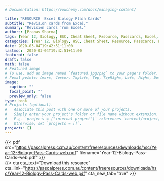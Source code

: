 ```yaml
---
# Documentation: https://wowchemy.com/docs/managing-content/

title: "RESOURCE: Excel Biology Flash Cards"
subtitle: "Revision cards from Excel."
summary: "Revision cards from Excel."
authors: [Pranav Sharma]
tags: [Year 12, Biology, HSC, Cheat Sheet, Resource, Passcards, Excel, Flash Cards]
categories: [Year 12, Biology, HSC, Cheat Sheet, Resource, Passcards, Excel, Flash Cards]
date: 2020-03-04T19:42:51+11:00
lastmod:  2020-03-04T19:42:51+11:00
featured: false
draft: false
math: false
# Featured image
# To use, add an image named `featured.jpg/png` to your page's folder.
# Focal points: Smart, Center, TopLeft, Top, TopRight, Left, Right, BottomLeft, Bottom, BottomRight.
image:
  caption: ""
  focal_point: ""
  preview_only: false
type: book
# Projects (optional).
#   Associate this post with one or more of your projects.
#   Simply enter your project's folder or file name without extension.
#   E.g. `projects = ["internal-project"]` references `content/project/deep-learning/index.md`.
#   Otherwise, set `projects = []`.
projects: []
---
```


{{< pdf src="https://pascalpress.com.au/content/freeresources/downloads/hsc/Year-12-Biology-Pass-Cards-web.pdf" filename="Year-12-Biology-Pass-Cards-web.pdf" >}}
<br>
{{< cta cta_text="Download this resource" cta_link="https://pascalpress.com.au/content/freeresources/downloads/hsc/Year-12-Biology-Pass-Cards-web.pdf" cta_new_tab="true" >}}
